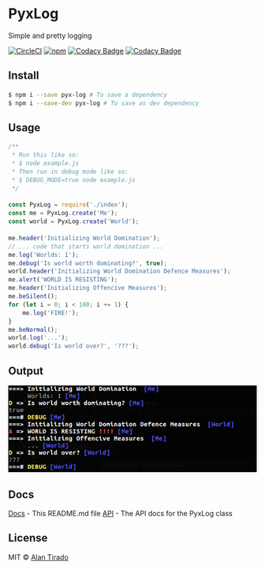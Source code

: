# PyxLog
Simple and pretty logging

[![CircleCI](https://img.shields.io/circleci/project/github/boxman0617/pyx-log.svg)]()
[![npm](https://img.shields.io/npm/v/pyx-log.svg)]()
[![Codacy Badge](https://api.codacy.com/project/badge/Coverage/4482578d90bc41c4a9ee7c23351ce243)](https://www.codacy.com/app/atirado0617/pyx-log?utm_source=github.com&amp;utm_medium=referral&amp;utm_content=boxman0617/pyx-log&amp;utm_campaign=Badge_Coverage)
[![Codacy Badge](https://api.codacy.com/project/badge/Grade/4482578d90bc41c4a9ee7c23351ce243)](https://www.codacy.com/app/atirado0617/pyx-log?utm_source=github.com&amp;utm_medium=referral&amp;utm_content=boxman0617/pyx-log&amp;utm_campaign=Badge_Grade)

## Install

```bash
$ npm i --save pyx-log # To save a dependency
$ npm i --save-dev pyx-log # To save as dev dependency
```

## Usage

```javascript
/**
 * Run this like so:
 * $ node example.js
 * Then run in debug mode like so:
 * $ DEBUG_MODE=true node example.js
 */

const PyxLog = require('./index');
const me = PyxLog.create('Me');
const world = PyxLog.create('World');

me.header('Initializing World Domination');
// ... code that starts world domination ...
me.log('Worlds: 1');
me.debug('Is world worth dominating?', true);
world.header('Initializing World Domination Defence Measures');
me.alert('WORLD IS RESISTING');
me.header('Initializing Offencive Measures');
me.beSilent();
for (let i = 0; i < 100; i += 1) {
	me.log('FIRE!');
}
me.beNormal();
world.log('...');
world.debug('Is world over?', '???');
```

## Output

![PyxLog Output](https://raw.githubusercontent.com/boxman0617/pyx-log/master/pyx-log-output.png)

## Docs

[Docs](https://boxman0617.github.io/pyx-log/) - This README.md file
[API](https://boxman0617.github.io/pyx-log/PyxLog.html) - The API docs for the PyxLog class

## License
MIT © [Alan Tirado](https://www.npmjs.com/~boxman0617)
